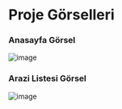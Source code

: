<h1>Proje Görselleri </h1>

<h3>Anasayfa Görsel</h3>

![image](https://github.com/user-attachments/assets/e8f8aeba-7256-4a26-9ed6-e645276774fa)

<h3>Arazi Listesi Görsel</h3>

![image](https://github.com/user-attachments/assets/09493e20-acb8-47dc-b262-adf6ea342ff5)
